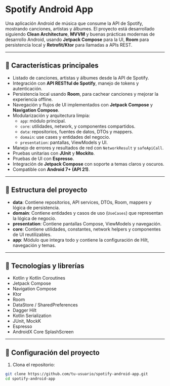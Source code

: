 # Spotify Android App

Una aplicación Android de música que consume la API de Spotify, mostrando canciones, artistas y álbumes. El proyecto está desarrollado siguiendo **Clean Architecture**, **MVVM** y buenas prácticas modernas de desarrollo Android, usando **Jetpack Compose** para la UI, **Room** para persistencia local y **Retrofit/Ktor** para llamadas a APIs REST.

---

## 🔹 Características principales

- Listado de canciones, artistas y álbumes desde la API de Spotify.
- Integración con **API RESTful de Spotify**, manejo de tokens y autenticación.
- Persistencia local usando **Room**, para cachear canciones y mejorar la experiencia offline.
- Navegación y flujos de UI implementados con **Jetpack Compose** y **Navigation Compose**.
- Modularización y arquitectura limpia:
  - `app`: módulo principal.
  - `core`: utilidades, network, y componentes compartidos.
  - `data`: repositorios, fuentes de datos, DTOs y mappers.
  - `domain`: use cases y entidades del negocio.
  - `presentation`: pantallas, ViewModels y UI.
- Manejo de errores y resultados de red con `NetworkResult` y `safeApiCall`.
- Pruebas unitarias con **JUnit** y **Mockito**.
- Pruebas de UI con **Espresso**.
- Integración de **Jetpack Compose** con soporte a temas claros y oscuros.
- Compatible con **Android 7+ (API 21)**.

---

## 🔹 Estructura del proyecto


- **data**: Contiene repositorios, API services, DTOs, Room, mappers y lógica de persistencia.
- **domain**: Contiene entidades y casos de uso (`UseCases`) que representan la lógica de negocio.
- **presentation**: Contiene pantallas Compose, ViewModels y navegación.
- **core**: Contiene utilidades, constantes, network helpers y componentes de UI reutilizables.
- **app**: Módulo que integra todo y contiene la configuración de Hilt, navegación y temas.

---

## 🔹 Tecnologías y librerías

- Kotlin y Kotlin Coroutines
- Jetpack Compose
- Navigation Compose
- Ktor
- Room
- DataStore / SharedPreferences
- Dagger Hilt
- Kotlin Serialization 
- JUnit, MockK
- Espresso
- AndroidX Core SplashScreen

---

## 🔹 Configuración del proyecto

1. Clona el repositorio:

```bash
git clone https://github.com/tu-usuario/spotify-android-app.git
cd spotify-android-app


